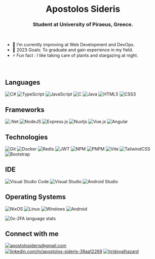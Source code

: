 <h1 align="center">Apostolos Sideris</h1>
<h3 align="center">Student at University of Piraeus, Greece.</h3>

<br>

- 🌱 I’m currently improving at Web Development and DevOps.
- 🥅 2023 Goals: To graduate and gain experience in my field.
- ⚡ Fun fact : I like taking care of plants and stargazing at night.

<br>

## Languages

![C#](https://img.shields.io/badge/-C%23-000?&logo=Csharp)
![TypeScript](https://img.shields.io/badge/-TypeScript-000?&logo=TypeScript)
![JavaScript](https://img.shields.io/badge/-JavaScript-000?&logo=JavaScript)
![C](https://img.shields.io/badge/-C-000?&logo=C )
![Java](https://img.shields.io/badge/-Java-000?&logo=openjdk&logoColor=orange)
![HTML5](https://img.shields.io/badge/HTML-000?&logo=html5)
![CSS3](https://img.shields.io/badge/CSS-000?&logo=css3&logoColor=blue)

## Frameworks

![.Net](https://img.shields.io/badge/.NET-000?&logo=.net&logoColor=AF81FF)
![NodeJS](https://img.shields.io/badge/Node.js-000?&logo=node.js&logoColor=green)
![Express.js](https://img.shields.io/badge/Express.js-000?&logo=express&logoColor=%2361DAFB)
![Nuxtjs](https://img.shields.io/badge/Nuxt-000?&logo=nuxtdotjs&logoColor=#00DC82)
![Vue.js](https://img.shields.io/badge/Vue-000?&logo=vuedotjs&logoColor=%234FC08D)
![Angular](https://img.shields.io/badge/Angular-000?&logo=angular&logoColor=D63232)

## Technologies

![Git](https://img.shields.io/badge/Git-000?&logo=git&logoColor=23F05033)
![Docker](https://img.shields.io/badge/-Docker-000?&logo=Docker)
![Redis](https://img.shields.io/badge/-Redis-000?&logo=Redis)
![JWT](https://img.shields.io/badge/JWT-000?&logo=JSON%20web%20tokens)
![NPM](https://img.shields.io/badge/npm-000?&logo=npm&logoColor=23CB3837)
![PNPM](https://img.shields.io/badge/pnpm-000?&logo=pnpm&logoColor=234a4a4a)
![Vite](https://img.shields.io/badge/Vite-000?&logo=vite&logoColor=23646CFF)
![TailwindCSS](https://img.shields.io/badge/TailwindCSS-000?&logo=tailwind-css&logoColor=6FA8DC)
![Bootstrap](https://img.shields.io/badge/Bootstrap-000?&logo=bootstrap&logoColor=776396)

## IDE

![Visual Studio Code](https://img.shields.io/badge/Visual%20Studio%20Code-000?&logo=visual-studio-code&logoColor=0078d7)
![Visual Studio](https://img.shields.io/badge/Visual%20Studio-000?&logo=visual-studio&logoColor=5C2D91)
![Android Studio](https://img.shields.io/badge/Android%20Studio-000?&logo=android-studio&logoColor=3DDC84)


## Operating Systems

![NixOS](https://img.shields.io/badge/NixOS-000?&logo=NixOS&logoColor=5277C3)
![Linux](https://img.shields.io/badge/-Linux-000?&logo=Linux&logoColor=FCC624)
![Windows](https://img.shields.io/badge/Windows-000?&logo=windows&logoColor=0078D6)
![Android](https://img.shields.io/badge/Android-000?&logo=android&logoColor=3DDC84)

<p><img align="center"
    src="https://github-readme-stats-2on1.vercel.app/api/top-langs?username=0x-2FA&langs_count=6&show_icons=true&locale=en&bg_color=0d1117&text_color=ffffff&layout=compact"
    alt="0x-2FA language stats" 
    bg_color=#808080/></p>

## Connect with me

<a href="mailto:apostolosideris@gmail.com" target="blank"><img align="center" src="https://img.shields.io/badge/Gmail-000?&logo=gmail&logoColor=D14836" alt="apostolosideris@gmail.com"/></a>
<a href="https://www.linkedin.com/in/apostolos-sideris-39aa12269" target="blank"><img align="center" src="https://img.shields.io/badge/LinkedIn-000?&logo=linkedin&logoColor=0077B5" alt="linkedin.com/in/apostolos-sideris-39aa12269"/></a>
<a href="https://www.discordapp.com/users/0623" target="blank"><img align="center" src="https://img.shields.io/badge/Discord-000?&logo=discord&logoColor=235865F2" alt="hridoyalhazard"/></a>
